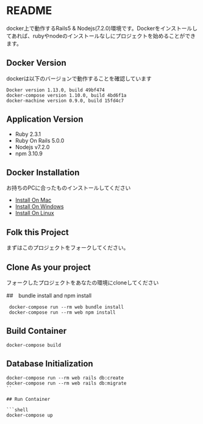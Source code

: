 # README

docker上で動作するRails5 & Nodejs(7.2.0)環境です。Dockerをインストールしてあれば、rubyやnodeのインストールなしにプロジェクトを始めることができます。

## Docker Version
dockerは以下のバージョンで動作することを確認しています
 ```
 Docker version 1.13.0, build 49bf474
 docker-compose version 1.10.0, build 4bd6f1a
 docker-machine version 0.9.0, build 15fd4c7
 ```
 
 ## Application Version
 * Ruby 2.3.1
 * Ruby On Rails 5.0.0
 * Nodejs v7.2.0
 * npm 3.10.9
 
## Docker Installation
 お持ちのPCに合ったものインストールしてください
 * [Install On Mac](https://docs.docker.com/docker-for-mac/ )
 * [Install On Windows](https://docs.docker.com/docker-for-windows/ )
 * [Install On Linux](https://docs.docker.com/engine/installation/linux/)
 
## Folk this Project
 まずはこのプロジェクトをフォークしてください。
 
## Clone As your project
 フォークしたプロジェクトをあなたの環境にcloneしてください
 
##　bundle install and npm install

```shell
 docker-compose run --rm web bundle install
 docker-compose run --rm web npm install
 ```
 
## Build Container
 ```shell
 docker-compose build
 ```
 
## Database Initialization
  ```shell
 docker-compose run --rm web rails db:create
 docker-compose run --rm web rails db:migrate
 `` 

## Run Container

```shell
 docker-compose up
 ```
 
